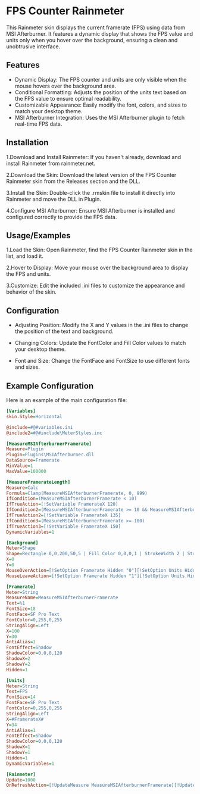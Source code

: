 
# FPS Counter Rainmeter

This Rainmeter skin displays the current framerate (FPS) using data from MSI Afterburner. It features a dynamic display that shows the FPS value and units only when you hover over the background, ensuring a clean and unobtrusive interface.

## Features

- Dynamic Display: The FPS counter and units are only visible when the mouse hovers over the background area.
- Conditional Formatting: Adjusts the position of the units text based on the FPS value to ensure optimal readability.
- Customizable Appearance: Easily modify the font, colors, and sizes to match your desktop theme.
- MSI Afterburner Integration: Uses the MSI Afterburner plugin to fetch real-time FPS data.


## Installation

1.Download and Install Rainmeter: If you haven't already, download and install Rainmeter from rainmeter.net.

2.Download the Skin: Download the latest version of the FPS Counter Rainmeter skin from the Releases section and the DLL.

3.Install the Skin: Double-click the .rmskin file to install it directly into Rainmeter and move the DLL in Plugin.

4.Configure MSI Afterburner: Ensure MSI Afterburner is installed and configured correctly to provide the FPS data.



    
## Usage/Examples

1.Load the Skin: Open Rainmeter, find the FPS Counter Rainmeter skin in the list, and load it.

2.Hover to Display: Move your mouse over the background area to display the FPS and units.

3.Customize: Edit the included .ini files to customize the appearance and behavior of the skin.



## Configuration

- Adjusting Position: Modify the X and Y values in the .ini files to change the position of the text and background.

- Changing Colors: Update the FontColor and Fill Color values to match your desktop theme.

- Font and Size: Change the FontFace and FontSize to use different fonts and sizes.
## Example Configuration

Here is an example of the main configuration file:

```ini
[Variables]
skin.Style=Horizontal

@include=#@#variables.ini
@include2=#@#include\MeterStyles.inc

[MeasureMSIAfterburnerFramerate]
Measure=Plugin
Plugin=Plugins\MSIAfterburner.dll
DataSource=Framerate
MinValue=1
MaxValue=100000

[MeasureFramerateLength]
Measure=Calc
Formula=Clamp(MeasureMSIAfterburnerFramerate, 0, 999)
IfCondition=(MeasureMSIAfterburnerFramerate < 10)
IfTrueAction=[!SetVariable FramerateX 120]
IfCondition2=(MeasureMSIAfterburnerFramerate >= 10 && MeasureMSIAfterburnerFramerate < 100)
IfTrueAction2=[!SetVariable FramerateX 135]
IfCondition3=(MeasureMSIAfterburnerFramerate >= 100)
IfTrueAction3=[!SetVariable FramerateX 150]
DynamicVariables=1

[Background]
Meter=Shape
Shape=Rectangle 0,0,200,50,5 | Fill Color 0,0,0,1 | StrokeWidth 2 | Stroke Color 255,0,0,255
X=0
Y=0
MouseOverAction=[!SetOption Framerate Hidden "0"][!SetOption Units Hidden "0"][!UpdateMeter *][!Redraw]
MouseLeaveAction=[!SetOption Framerate Hidden "1"][!SetOption Units Hidden "1"][!UpdateMeter *][!Redraw]

[Framerate]
Meter=String
MeasureName=MeasureMSIAfterburnerFramerate
Text=%1
FontSize=18
FontFace=SF Pro Text
FontColor=0,255,0,255
StringAlign=Left
X=100
Y=30
AntiAlias=1
FontEffect=Shadow
ShadowColor=0,0,0,120
ShadowX=2
ShadowY=2
Hidden=1

[Units]
Meter=String
Text=FPS
FontSize=14
FontFace=SF Pro Text
FontColor=0,255,0,255
StringAlign=Left
X=#FramerateX#
Y=34
AntiAlias=1
FontEffect=Shadow
ShadowColor=0,0,0,120
ShadowX=1
ShadowY=1
Hidden=1
DynamicVariables=1

[Rainmeter]
Update=1000
OnRefreshAction=[!UpdateMeasure MeasureMSIAfterburnerFramerate][!UpdateMeasure MeasureFramerateLength][!UpdateMeter "Framerate"][!UpdateMeter "Units"][!Redraw]
